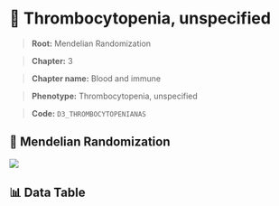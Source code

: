 # 🧪 Thrombocytopenia, unspecified

> **Root:** Mendelian Randomization

> **Chapter:** 3  

> **Chapter name:** Blood and immune

> **Phenotype:** Thrombocytopenia, unspecified  

> **Code:** `D3_THROMBOCYTOPENIANAS`

## 🧬 Mendelian Randomization  

<img src="/MR/Figures/Forward/D3_THROMBOCYTOPENIANAS.png"/>

## 📊 Data Table

<CsvTableMRF src="/public/MR/Data/Forward/D3_THROMBOCYTOPENIANAS.csv"/>
